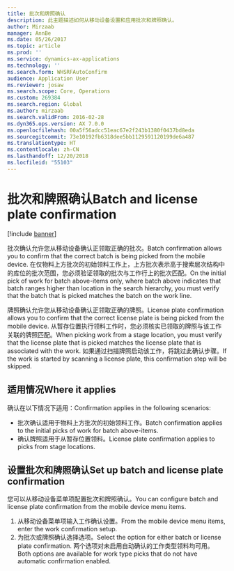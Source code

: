 ```yaml
---
title: 批次和牌照确认
description: 此主题描述如何从移动设备设置和应用批次和牌照确认。
author: Mirzaab
manager: AnnBe
ms.date: 05/26/2017
ms.topic: article
ms.prod: ''
ms.service: dynamics-ax-applications
ms.technology: ''
ms.search.form: WHSRFAutoConfirm
audience: Application User
ms.reviewer: josaw
ms.search.scope: Core, Operations
ms.custom: 269384
ms.search.region: Global
ms.author: mirzaab
ms.search.validFrom: 2016-02-28
ms.dyn365.ops.version: AX 7.0.0
ms.openlocfilehash: 00a5f56adcc51eac67e2f243b1380f0437bd8eda
ms.sourcegitcommit: 73e10192fb6318dee5bb1129591120199de6a487
ms.translationtype: HT
ms.contentlocale: zh-CN
ms.lasthandoff: 12/20/2018
ms.locfileid: "55103"
---
```

# <a name="batch-and-license-plate-confirmation"></a><span data-ttu-id="c62c2-103">批次和牌照确认</span><span class="sxs-lookup"><span data-stu-id="c62c2-103">Batch and license plate confirmation</span></span>

[!include [banner](../includes/banner.md)]

<span data-ttu-id="c62c2-104">批次确认允许您从移动设备确认正领取正确的批次。</span><span class="sxs-lookup"><span data-stu-id="c62c2-104">Batch confirmation allows you to confirm that the correct batch is being picked from the mobile device.</span></span> <span data-ttu-id="c62c2-105">在仅物料上方批次的初始领料工作上，上方批次表示高于搜索层次结构中的库位的批次范围，您必须验证领取的批次与工作行上的批次匹配。</span><span class="sxs-lookup"><span data-stu-id="c62c2-105">On the initial pick of work for batch above-items only, where batch above indicates that batch ranges higher than location in the search hierarchy, you must verify that the batch that is picked matches the batch on the work line.</span></span> 

<span data-ttu-id="c62c2-106">牌照确认允许您从移动设备确认正领取正确的牌照。</span><span class="sxs-lookup"><span data-stu-id="c62c2-106">License plate confirmation allows you to confirm that the correct license plate is being picked from the mobile device.</span></span> <span data-ttu-id="c62c2-107">从暂存位置执行领料工作时，您必须核实已领取的牌照与该工作关联的牌照匹配。</span><span class="sxs-lookup"><span data-stu-id="c62c2-107">When picking work from a stage location, you must verify that the license plate that is picked matches the license plate that is associated with the work.</span></span> <span data-ttu-id="c62c2-108">如果通过扫描牌照启动该工作，将跳过此确认步骤。</span><span class="sxs-lookup"><span data-stu-id="c62c2-108">If the work is started by scanning a license plate, this confirmation step will be skipped.</span></span>

## <a name="where-it-applies"></a><span data-ttu-id="c62c2-109">适用情况</span><span class="sxs-lookup"><span data-stu-id="c62c2-109">Where it applies</span></span>
<span data-ttu-id="c62c2-110">确认在以下情况下适用：</span><span class="sxs-lookup"><span data-stu-id="c62c2-110">Confirmation applies in the following scenarios:</span></span>

- <span data-ttu-id="c62c2-111">批次确认适用于物料上方批次的初始领料工作。</span><span class="sxs-lookup"><span data-stu-id="c62c2-111">Batch confirmation applies to the initial picks of work for batch above-items.</span></span>
- <span data-ttu-id="c62c2-112">确认牌照适用于从暂存位置领料。</span><span class="sxs-lookup"><span data-stu-id="c62c2-112">License plate confirmation applies to picks from stage locations.</span></span>

## <a name="set-up-batch-and-license-plate-confirmation"></a><span data-ttu-id="c62c2-113">设置批次和牌照确认</span><span class="sxs-lookup"><span data-stu-id="c62c2-113">Set up batch and license plate confirmation</span></span>
<span data-ttu-id="c62c2-114">您可以从移动设备菜单项配置批次和牌照确认。</span><span class="sxs-lookup"><span data-stu-id="c62c2-114">You can configure batch and license plate confirmation from the mobile device menu items.</span></span>  
1.  <span data-ttu-id="c62c2-115">从移动设备菜单项输入工作确认设置。</span><span class="sxs-lookup"><span data-stu-id="c62c2-115">From the mobile device menu items, enter the work confirmation setup.</span></span>  
2.  <span data-ttu-id="c62c2-116">为批次或牌照确认选择选项。</span><span class="sxs-lookup"><span data-stu-id="c62c2-116">Select the option for either batch or license plate confirmation.</span></span> <span data-ttu-id="c62c2-117">两个选项对未启用自动确认的工作类型领料均可用。</span><span class="sxs-lookup"><span data-stu-id="c62c2-117">Both options are available for work type picks that do not have automatic confirmation enabled.</span></span>  
